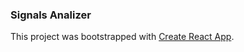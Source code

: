 ### Signals Analizer

This project was bootstrapped with [Create React App](https://github.com/facebookincubator/create-react-app).
